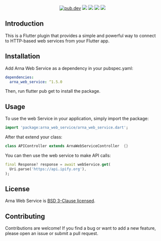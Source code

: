 <p align="center">
  <a href="https://pub.dartlang.org/packages/arna_web_service"><img src="https://img.shields.io/pub/v/arna_web_service.svg" alt="pub.dev"></a>
  <a href="https://github.com/MahanRahmati/"><img src="https://img.shields.io/badge/Maintainer-MahanRahmati-informational"></a>
  <a href="https://github.com/MahanRahmati/arna_web_service/actions/workflows/pana_analysis.yml"><img src="https://github.com/MahanRahmati/arna_web_service/actions/workflows/pana_analysis.yml/badge.svg"></a>
  <a href="https://github.com/MahanRahmati/arna_web_service/actions/workflows/flutter_analysis.yml"><img src="https://github.com/MahanRahmati/arna_web_service/actions/workflows/flutter_analysis.yml/badge.svg"></a>
  <img src="https://img.shields.io/github/license/MahanRahmati/arna_web_service">
</p>

## Introduction

This is a Flutter plugin that provides a simple and powerful way to connect to HTTP-based web services from your Flutter app.

## Installation

Add Arna Web Service as a dependency in your pubspec.yaml:

```yaml
dependencies:
  arna_web_service: ^1.5.0
```

Then, run flutter pub get to install the package.

## Usage

To use the web Service in your application, simply import the package:

```dart
import 'package:arna_web_service/arna_web_service.dart';
```

After that extend your class:

```dart
class APIController extends ArnaWebServiceController  {}
```

You can then use the web service to make API calls:

```dart
final Response? response = await webService.get(
  Uri.parse('https://api.ipify.org'),
);

```

## License

Arna Web Service is [BSD 3-Clause licensed](./LICENSE).

## Contributing

Contributions are welcome! If you find a bug or want to add a new feature, please open an issue or submit a pull request.
